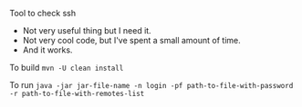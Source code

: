 Tool to check ssh

* Not very useful thing but I need it. 
* Not very cool code, but I've spent a small amount of time.
* And it works.

To build
```mvn -U clean install```

To run
```java -jar jar-file-name -n login -pf path-to-file-with-password -r path-to-file-with-remotes-list```
